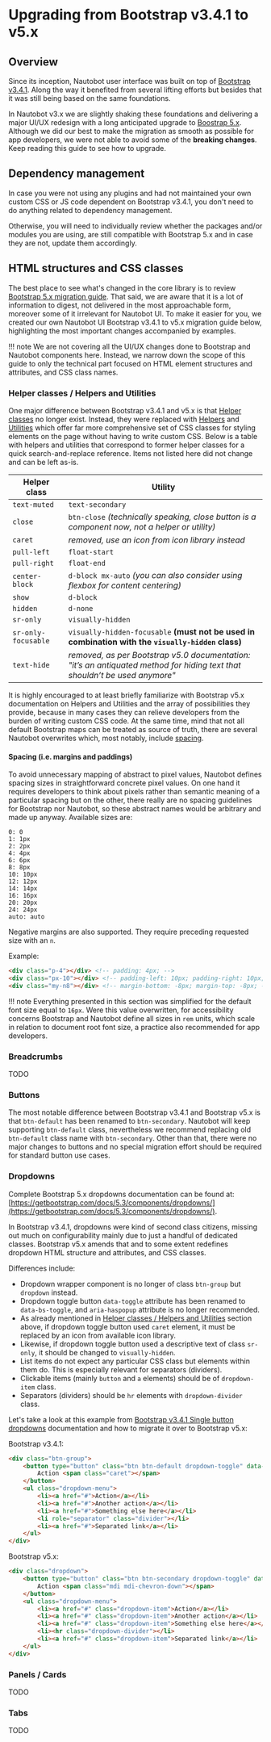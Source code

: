 # Upgrading from Bootstrap v3.4.1 to v5.x

## Overview

Since its inception, Nautobot user interface was built on top of [Bootstrap v3.4.1](https://getbootstrap.com/docs/3.4/). Along the way it benefited from several lifting efforts but besides that it was still being based on the same foundations.

In Nautobot v3.x we are slightly shaking these foundations and delivering a major UI/UX redesign with a long anticipated upgrade to [Boostrap 5.x](https://getbootstrap.com/docs/5.3/). Although we did our best to make the migration as smooth as possible for app developers, we were not able to avoid some of the **breaking changes**. Keep reading this guide to see how to upgrade.

## Dependency management

In case you were not using any plugins and had not maintained your own custom CSS or JS code dependent on Bootstrap v3.4.1, you don't need to do anything related to dependency management.

Otherwise, you will need to individually review whether the packages and/or modules you are using, are still compatible with Bootstrap 5.x and in case they are not, update them accordingly.

## HTML structures and CSS classes

The best place to see what's changed in the core library is to review [Bootstrap 5.x migration guide](https://getbootstrap.com/docs/5.3/migration/). That said, we are aware that it is a lot of information to digest, not delivered in the most approachable form, moreover some of it irrelevant for Nautobot UI. To make it easier for you, we created our own Nautobot UI Bootstrap v3.4.1 to v5.x migration guide below, highlighting the most important changes accompanied by examples.

!!! note
    We are not covering all the UI/UX changes done to Bootstrap and Nautobot components here. Instead, we narrow down the scope of this guide to only the technical part focused on HTML element structures and attributes, and CSS class names.

### Helper classes / Helpers and Utilities

One major difference between Bootstrap v3.4.1 and v5.x is that [Helper classes](https://getbootstrap.com/docs/3.4/css/#helper-classes) no longer exist. Instead, they were replaced with [Helpers](https://getbootstrap.com/docs/5.3/helpers/) and [Utilities](https://getbootstrap.com/docs/5.3/utilities/) which offer far more comprehensive set of CSS classes for styling elements on the page without having to write custom CSS. Below is a table with helpers and utilities that correspond to former helper classes for a quick search-and-replace reference. Items not listed here did not change and can be left as-is.

| Helper class        | Utility                                                                                                                    |
|---------------------|----------------------------------------------------------------------------------------------------------------------------|
| `text-muted`        | `text-secondary`                                                                                                           |
| `close`             | `btn-close` *(technically speaking, close button is a component now, not a helper or utility)*                             |
| `caret`             | *removed, use an icon from icon library instead*                                                                           |
| `pull-left`         | `float-start`                                                                                                              |
| `pull-right`        | `float-end`                                                                                                                |
| `center-block`      | `d-block mx-auto` *(you can also consider using flexbox for content centering)*                                            |
| `show`              | `d-block`                                                                                                                  |
| `hidden`            | `d-none`                                                                                                                   |
| `sr-only`           | `visually-hidden`                                                                                                          |
| `sr-only-focusable` | `visually-hidden-focusable` **(must not be used in combination with the `visually-hidden` class)**                         |
| `text-hide`         | *removed, as per Bootstrap v5.0 documentation: "it’s an antiquated method for hiding text that shouldn’t be used anymore"* |

It is highly encouraged to at least briefly familiarize with Bootstrap v5.x documentation on Helpers and Utilities and the array of possibilities they provide, because in many cases they can relieve developers from the burden of writing custom CSS code. At the same time, mind that not all default Bootstrap maps can be treated as source of truth, there are several Nautobot overwrites which, most notably, include [spacing](#spacing-ie-margins-and-paddings).

#### Spacing (i.e. margins and paddings)

To avoid unnecessary mapping of abstract to pixel values, Nautobot defines spacing sizes in straightforward concrete pixel values. On one hand it requires developers to think about pixels rather than semantic meaning of a particular spacing but on the other, there really are no spacing guidelines for Bootstrap nor Nautobot, so these abstract names would be arbitrary and made up anyway. Available sizes are:

```no-highlight
0: 0
1: 1px
2: 2px
4: 4px
6: 6px
8: 8px
10: 10px
12: 12px
14: 14px
16: 16px
20: 20px
24: 24px
auto: auto
```

Negative margins are also supported. They require preceding requested size with an `n`.

Example:

```html
<div class="p-4"></div> <!-- padding: 4px; -->
<div class="px-10"></div> <!-- padding-left: 10px; padding-right: 10px; -->
<div class="my-n8"></div> <!-- margin-bottom: -8px; margin-top: -8px; -->
```

!!! note
    Everything presented in this section was simplified for the default font size equal to `16px`. Were this value overwritten, for accessibility concerns Bootstrap and Nautobot define all sizes in `rem` units, which scale in relation to document root font size, a practice also recommended for app developers.

### Breadcrumbs

TODO

### Buttons

The most notable difference between Bootstrap v3.4.1 and Bootstrap v5.x is that `btn-default` has been renamed to `btn-secondary`. Nautobot will keep supporting `btn-default` class, nevertheless we recommend replacing old `btn-default` class name with `btn-secondary`. Other than that, there were no major changes to buttons and no special migration effort should be required for standard button use cases.

### Dropdowns

Complete Bootstrap 5.x dropdowns documentation can be found at: [https://getbootstrap.com/docs/5.3/components/dropdowns/](https://getbootstrap.com/docs/5.3/components/dropdowns/).

In Bootstrap v3.4.1, dropdowns were kind of second class citizens, missing out much on configurability mainly due to just a handful of dedicated classes. Bootstrap v5.x amends that and to some extent redefines dropdown HTML structure and attributes, and CSS classes.

Differences include:

* Dropdown wrapper component is no longer of class `btn-group` but `dropdown` instead.
* Dropdown toggle button `data-toggle` attribute has been renamed to `data-bs-toggle`, and `aria-haspopup` attribute is no longer recommended.
* As already mentioned in [Helper classes / Helpers and Utilities](#helper-classes--helpers-and-utilities) section above, if dropdown toggle button used `caret` element, it must be replaced by an icon from available icon library.
* Likewise, if dropdown toggle button used a descriptive text of class `sr-only`, it should be changed to `visually-hidden`.
* List items do not expect any particular CSS class but elements within them do. This is especially relevant for separators (dividers).
* Clickable items (mainly `button` and `a` elements) should be of `dropdown-item` class.
* Separators (dividers) should be `hr` elements with `dropdown-divider` class.

Let's take a look at this example from [Bootstrap v3.4.1 Single button dropdowns](https://getbootstrap.com/docs/3.4/components/#btn-dropdowns-single) documentation and how to migrate it over to Bootstrap v5.x:

Bootstrap v3.4.1:

```html
<div class="btn-group">
    <button type="button" class="btn btn-default dropdown-toggle" data-toggle="dropdown" aria-haspopup="true" aria-expanded="false">
        Action <span class="caret"></span>
    </button>
    <ul class="dropdown-menu">
        <li><a href="#">Action</a></li>
        <li><a href="#">Another action</a></li>
        <li><a href="#">Something else here</a></li>
        <li role="separator" class="divider"></li>
        <li><a href="#">Separated link</a></li>
    </ul>
</div>
```

Bootstrap v5.x:

```html
<div class="dropdown">
    <button type="button" class="btn btn-secondary dropdown-toggle" data-bs-toggle="dropdown" aria-expanded="false">
        Action <span class="mdi mdi-chevron-down"></span>
    </button>
    <ul class="dropdown-menu">
        <li><a href="#" class="dropdown-item">Action</a></li>
        <li><a href="#" class="dropdown-item">Another action</a></li>
        <li><a href="#" class="dropdown-item">Something else here</a></li>
        <li><hr class="dropdown-divider"></li>
        <li><a href="#" class="dropdown-item">Separated link</a></li>
    </ul>
</div>
```

### Panels / Cards

TODO

### Tabs

TODO
